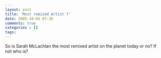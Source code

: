 ```yaml
---
layout: post
title: 'Most remixed Artist ?'
date: 2005-10-04 07:36
comments: true
categories : []
tags:
---
```

So is Sarah McLachlan the most remixed artist on the planet today or no? If not who is?



